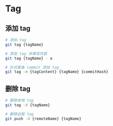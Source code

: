# Tag

## 添加 tag

```bash
# 添加 tag
git tag {tagName}

# 添加 tag 并填写内容
git tag {tagName} - a

# 针对某条 commit 添加 tag
git tag -m {tagContent} {tagName} {commitHash}
```

## 删除 tag

```bash
# 删除本地 tag
git tag -d {tagName}

# 删除远程 tag
git push -d {remoteName} {tagName}
```

